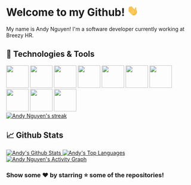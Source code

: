 # Welcome to my Github! <img src="https://raw.githubusercontent.com/andydnguyen/andydnguyen/master/wave.gif" width="30px">

My name is Andy Nguyen! I'm a software developer currently working at Breezy HR.

## 🔧 Technologies & Tools

<div>
<img src="https://img.icons8.com/color/240/000000/html-5--v1.png" height="60" width="60"/>
<img src="https://img.icons8.com/color/240/000000/css3.png" height="60" width="60"/>
<img src="https://img.icons8.com/color/240/000000/javascript.png" height="60" width="60"/>
<img src="https://img.icons8.com/color/240/000000/nodejs.png" height="60" width="60"/>
<img src="https://img.icons8.com/color/240/000000/python.png" height="60" width="60"/>
<img src="https://img.icons8.com/color/240/000000/angularjs.png" height="60" width="60"/>
<img src="https://img.icons8.com/office/240/000000/react.png" height="60" width="60" />
<img src="https://img.icons8.com/color/240/000000/vue-js.png" height="60" width="60"/>
<img src="https://img.icons8.com/color/250/000000/mongodb.png" height="60" width="60"/>
<img src="https://img.icons8.com/color/240/000000/mysql-logo.png" height="60" width="60"/>
</div>

<a href="https://github.com/andydnguyen/andydnguyen">
    <img title="streak stats" alt="Andy Nguyen's streak" src="https://github-readme-streak-stats.herokuapp.com/?user=andydnguyen&theme=black-ice&hide_border=true&stroke=0000&background=060A0CD0"/>
</a>


## &#x1f4c8; Github Stats

<a href="https://github.com/andydnguyen/andydnguyen">
    <img alt="Andy's Github Stats" src="https://github-readme-stats.vercel.app/api?username=andydnguyen&show_icons=true&count_private=true&theme=react&hide_border=true&bg_color=0D1117" />
</a>
<a href="https://github.com/andydnguyen/andydnguyen">
    <img alt="Andy's Top Languages" src="https://github-readme-stats.vercel.app/api/top-langs/?username=andydnguyen&langs_count=3&count_private=true&theme=react&hide_border=true&bg_color=0D1117" />
</a>

<br/>
<a href="https://github.com/andydnguyen/andydnguyen"><img alt="Andy Nguyen's Activity Graph" src="https://activity-graph.herokuapp.com/graph?username=andydnguyen&bg_color=0D1117&color=5BCDEC&line=5BCDEC&point=FFFFFF&hide_border=true" /></a>

<br/>

### Show some ❤️ by starring ⭐ some of the repositories!
